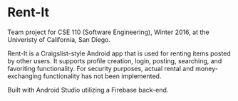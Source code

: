 # Rent-It



Team project for CSE 110 (Software Engineering), Winter 2016, at the Univeristy of California, San Diego.



Rent-It is a Craigslist-style Android app that is used for renting items posted by other users. It supports profile creation, login, posting, searching, and favoriting functionality. For security purposes, actual rental and money-exchanging functionality has not been implemented.



Built with Android Studio utilizing a Firebase back-end.